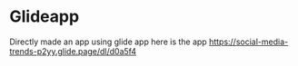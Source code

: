 # Glideapp

Directly made an app using glide app here is the app 
https://social-media-trends-p2yy.glide.page/dl/d0a5f4
